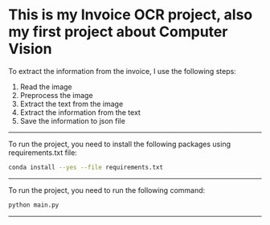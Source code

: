 # This is my Invoice OCR project, also my first project about Computer Vision
To extract the information from the invoice, I use the following steps:
1. Read the image
2. Preprocess the image
3. Extract the text from the image
4. Extract the information from the text
5. Save the information to json file
---
To run the project, you need to install the following packages using requirements.txt file:
```bash
conda install --yes --file requirements.txt
```
---
To run the project, you need to run the following command:
```bash
python main.py
```
---